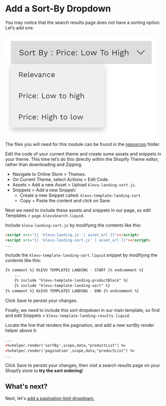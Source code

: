 # Add a Sort-By Dropdown

You may notice that the search results page does not have a sorting option. Let’s add one.

![Sort-By Dropdown](/tutorial/shopify/sort/images/sort-by-dropdown.jpg)

The files you will need for this module can be found in the
[resources](/tutorial/shopify/sort/resources) folder.

Edit the code of your current theme and create some assets and snippets in your theme.
This time let’s do this directly within the Shopify Theme editor, rather than downloading and Zipping.

- Navigate to Online Store > Themes.
- On Current Theme, select Actions > Edit Code.
- Assets > Add a new Asset > Upload `klevu-landing-sort.js`.
- Snippets > Add a new Snippet:
    - Create a new Snippet called: `klevu-template-landing-sort`
    - Copy + Paste the content and click on Save.

Next we need to include these assets and snippets in our page,
so edit Templates > `page.klevuSearch.liquid`.

Include `klevu-landing-sort.js` by modifying the contents like this:

```html
<script src="{{ 'klevu-landing.js' | asset_url }}"></script>
<script src="{{ 'klevu-landing-sort.js' | asset_url }}"></script>
...

```

Include the `klevu-template-landing-sort.liquid` snippet by modifying the contents like this:

```html
{% comment %} KLEVU TEMPLATES LANDING - START {% endcomment %}
    ...
    {% include "klevu-template-landing-productBlock" %}
    {% include "klevu-template-landing-sort" %}
{% comment %} KLEVU TEMPLATES LANDING - END {% endcomment %}
```

Click Save to persist your changes.

Finally, we need to include this sort dropdown in our main template,
so find and edit Snippets > `klevu-template-landing-results.liquid`.

Locate the line that renders the pagination, and add a new sortBy render helper above it:

```html
...
<%=helper.render('sortBy',scope,data,"productList") %>
<%=helper.render('pagination',scope,data,"productList") %>
...
```

Click Save to persist your changes,
then visit a search results page on your Shopify store to **try the sort ordering**!

## What's next?

Next, let's [add a pagination limit dropdown.](/tutorial/shopify/limit)
